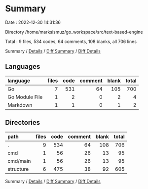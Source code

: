 # Summary

Date : 2022-12-30 14:31:36

Directory /home/marksismuz/go_workspace/src/text-based-engine

Total : 9 files,  534 codes, 64 comments, 108 blanks, all 706 lines

Summary / [Details](details.md) / [Diff Summary](diff.md) / [Diff Details](diff-details.md)

## Languages
| language | files | code | comment | blank | total |
| :--- | ---: | ---: | ---: | ---: | ---: |
| Go | 7 | 531 | 64 | 105 | 700 |
| Go Module File | 1 | 2 | 0 | 2 | 4 |
| Markdown | 1 | 1 | 0 | 1 | 2 |

## Directories
| path | files | code | comment | blank | total |
| :--- | ---: | ---: | ---: | ---: | ---: |
| . | 9 | 534 | 64 | 108 | 706 |
| cmd | 1 | 56 | 26 | 13 | 95 |
| cmd/main | 1 | 56 | 26 | 13 | 95 |
| structure | 6 | 475 | 38 | 92 | 605 |

Summary / [Details](details.md) / [Diff Summary](diff.md) / [Diff Details](diff-details.md)